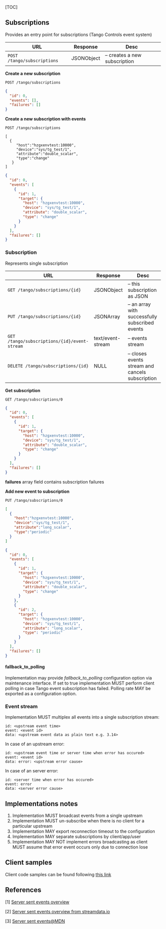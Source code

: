 [TOC]

## Subscriptions

Provides an entry point for subscriptions (Tango Controls event system)

| URL                                        | Response           | Desc
|-----------------------------------------|------------|--------------------------
|`POST /tango/subscriptions`             | JSONObject | – creates a new subscription  

**Create a new subscription**

`POST /tango/subscriptions`


```json
{
  "id": 0,
  "events": [],
  "failures": []
}
```

**Create a new subscription with events**

```
POST /tango/subscriptions

[
  {
     "host":"hzgxenvtest:10000",
     "device":"sys/tg_test/1",
     "attribute":"double_scalar",
     "type":"change"
   }
]
```


```json
{
  "id": 0,
  "events": [
    {
      "id": 1,
      "target": {
        "host": "hzgxenvtest:10000",
        "device": "sys/tg_test/1",
        "attribute": "double_scalar",
        "type": "change"
      }
    }
  ],
  "failures": []
}
```

### Subscription

Represents single subscription

| URL                                        | Response           | Desc
|-----------------------------------------|------------|--------------------------
|`GET /tango/subscriptions/{id}`              | JSONObject  | – this subscription as JSON 
|`PUT /tango/subscriptions/{id}`              | JSONArray   | – an array with successfully subscribed events 
|`GET /tango/subscriptions/{id}/event-stream` | text/event-stream  | – events stream
|`DELETE /tango/subscriptions/{id}`           | NULL  | – closes events stream and cancels subscription

**Get subscription**

`GET /tango/subscriptions/0`

```json
{
  "id": 0,
  "events": [
    {
      "id": 1,
      "target": {
        "host": "hzgxenvtest:10000",
        "device": "sys/tg_test/1",
        "attribute": "double_scalar",
        "type": "change"
      }
    }
  ],
  "failures": []
}
```

**failures** array field contains subscription failures

**Add new event to subscription**

`PUT /tango/subscriptions/0`

```json
[
  {
    "host":"hzgxenvtest:10000",
    "device":"sys/tg_test/1",
    "attribute":"long_scalar",
    "type":"periodic"
  }
]
```

```json
{
  "id": 0,
  "events": [
    {
      "id": 1,
      "target": {
        "host": "hzgxenvtest:10000",
        "device": "sys/tg_test/1",
        "attribute": "double_scalar",
        "type": "change"
      }
    },
    {
      "id": 2,
      "target": {
        "host": "hzgxenvtest:10000",
        "device": "sys/tg_test/1",
        "attribute": "long_scalar",
        "type": "periodic"
      }
    }
  ],
  "failures": []
}
```

#### fallback_to_polling

Implementation may provide *fallback_to_polling* configuration option via maintenance interface. If set to true implementation MUST perform client polling in case Tango event subscription has failed. Polling rate MAY be exported as a configuration option.  

### Event stream

Implementation MUST multiplex all events into a single subscription stream:

```
id: <upstream event time>
event: <event id> 
data: <upstream event data as plain text e.g. 3.14>
```

In case of an upstream error:

```
id: <upstream event time or server time when error has occured>
event: <event id> 
data: error: <upstream error cause>
```

In case of an server error:

```
id: <server time when error has occured>
event: error 
data: <server error cause>
```


## Implementations notes

1. Implementation MUST broadcast events from a single upstream
2. Implementation MUST un-subscribe when there is no client for a particular upstream
3. Implementation MAY export reconnection timeout to the configuration
4. Implementation MAY separate subscriptions by client/app/user
5. Implementation MAY NOT implement errors broadcasting as client MUST assume that error event occurs only due to connection lose

## Client samples

Client code samples can be found following [this link](https://github.com/tango-controls/rest-api/tree/master/docs/samples)

## References

[1] [Server sent events overview](https://www.w3schools.com/html/html5_serversentevents.asp)

[2] [Server sent events overview from streamdata.io](https://streamdata.io/blog/server-sent-events/)

[3] [Server sent events@MDN](https://developer.mozilla.org/en-US/docs/Web/API/Server-sent_events/Using_server-sent_events)
